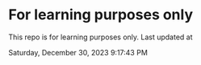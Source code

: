 # For learning purposes only
This repo is for learning purposes only.
Last updated at

Saturday, December 30, 2023 9:17:43 PM

